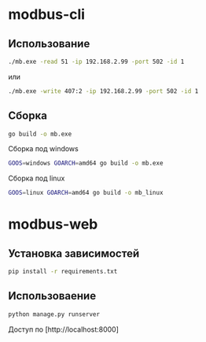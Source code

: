 # modbus-cli
## Использование
```cmd
./mb.exe -read 51 -ip 192.168.2.99 -port 502 -id 1
```
или
```cmd
./mb.exe -write 407:2 -ip 192.168.2.99 -port 502 -id 1
```
## Сборка
```cmd
go build -o mb.exe
```
Сборка под windows
```bash
GOOS=windows GOARCH=amd64 go build -o mb.exe
```
Сборка под linux
```bash
GOOS=linux GOARCH=amd64 go build -o mb_linux
```
# modbus-web
## Установка зависимостей
```cmd
pip install -r requirements.txt
```
## Использоваение
```cmd
python manage.py runserver
```
Доступ по [http://localhost:8000]